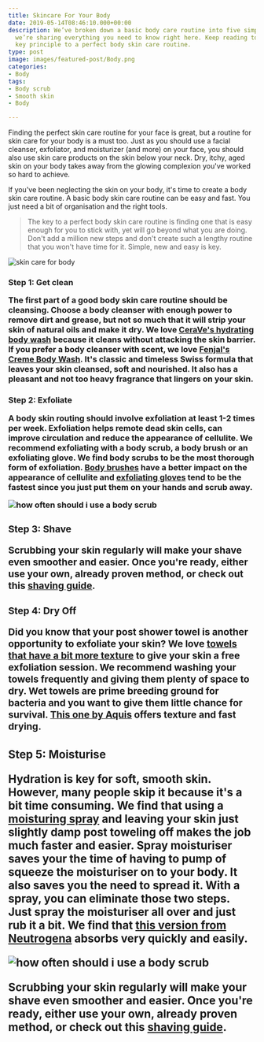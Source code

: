 ```yaml
---
title: Skincare For Your Body
date: 2019-05-14T08:46:10.000+00:00
description: We’ve broken down a basic body care routine into five simple steps, and
  we’re sharing everything you need to know right here. Keep reading to find out the
  key principle to a perfect body skin care routine.
type: post
image: images/featured-post/Body.png
categories:
- Body
tags:
- Body scrub
- Smooth skin
- Body

---
```

Finding the perfect skin care routine for your face is great, but a routine for skin care for your body is a must too. Just as you should use a facial cleanser, exfoliator, and moisturizer (and more) on your face, you should also use skin care products on the skin below your neck. Dry, itchy, aged skin on your body takes away from the glowing complexion you've worked so hard to achieve.

If you've been neglecting the skin on your body, it's time to create a body skin care routine. A basic body skin care routine can be easy and fast. You just need a bit of organisation and the right tools.

> The key to a perfect body skin care routine is finding one that is easy enough for you to stick with, yet will go beyond what you are doing. Don't add a million new steps and don't create such a lengthy routine that you won't have time for it. Simple, new and easy is key.

<div class="imgbox"> <img class="full-width" src='/images/makeiteasy.png' alt="skin care for body"> </div>

<h3> Step 1: Get clean

The first part of a good body skin care routine should be cleansing. Choose a body cleanser with enough power to remove dirt and grease, but not so much that it will strip your skin of natural oils and make it dry. We love <a href="https://amzn.to/2X29k9C">CeraVe's hydrating body wash</a> because it cleans without attacking the skin barrier. If you prefer a body cleanser with scent, we love <a href="https://amzn.to/2CuEe18">Fenjal's Creme Body Wash</a>. It's classic and timeless Swiss formula that leaves your skin cleansed, soft and nourished. It also has a pleasant and not too heavy fragrance that lingers on your skin.

<h3> Step 2: Exfoliate

A body skin routing should involve exfoliation at least 1-2 times per week. Exfoliation helps remote dead skin cells, can improve circulation and reduce the appearance of cellulite. We recommend exfoliating with a body scrub, a body brush or an exfoliating glove. We find body scrubs to be the most thorough form of exfoliation. <a href="https://amzn.to/32AIyGD">Body brushes</a> have a better impact on the appearance of cellulite and <a href="https://amzn.to/36V6KXB">exfoliating gloves<a/> tend to be the fastest since you just put them on your hands and scrub away.

<div class="imgbox"> <img class="full-width" src='/images/featured-post/how-often-to-use-body-scrub.png' alt="how often should i use a body scrub"> </div>

<h3> Step 3: Shave

Scrubbing your skin regularly will make your shave even smoother and easier. Once you're ready, either use your own, already proven method, or check out this <a href="http://bit.ly/2Q4i4Lb">shaving guide</a>.

<h3> Step 4: Dry Off

Did you know that your post shower towel is another opportunity to exfoliate your skin? We love <a href="https://amzn.to/2O0Z1Ph">towels that have a bit more texture</a> to give your skin a free exfoliation session. We recommend washing your towels frequently and giving them plenty of space to dry. Wet towels are prime breeding ground for bacteria and you want to give them little chance for survival. <a href="https://amzn.to/2O2twnW">This one by Aquis<a/> offers texture and fast drying.

<h3> Step 5: Moisturise

Hydration is key for soft, smooth skin. However, many people skip it because it's a bit time consuming. We find that using a <a href="https://amzn.to/36Vah8j">moisturing spray</a> and leaving your skin just slightly damp post toweling off makes the job much faster and easier. Spray moisturiser saves your the time of having to pump of squeeze the moisturiser on to your body. It also saves you the need to spread it. With a spray, you can eliminate those two steps. Just spray the moisturiser all over and just rub it a bit. We find that <a href="https://amzn.to/36Vah8j">this version from Neutrogena</a> absorbs very quickly and easily.

<div class="imgbox"> <img class="full-width" src='/images/featured-post/spray-moisturiser.png' alt="how often should i use a body scrub"> </div>

Scrubbing your skin regularly will make your shave even smoother and easier. Once you're ready, either use your own, already proven method, or check out this <a href="http://bit.ly/2Q4i4Lb">shaving guide</a>.
